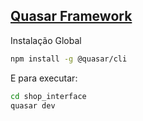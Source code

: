 ## [Quasar Framework](https://quasar.dev/)

Instalação Global

```bash
npm install -g @quasar/cli
```

E para executar:

```bash
cd shop_interface
quasar dev
```

